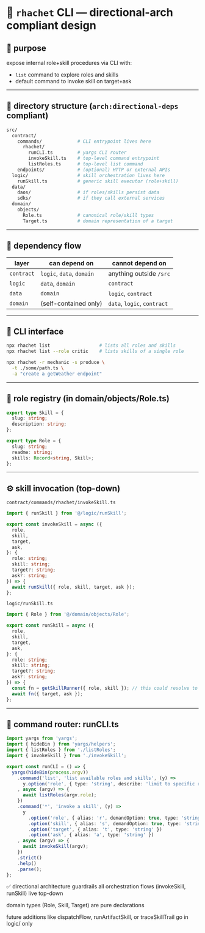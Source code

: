 # 🧭 `rhachet` CLI — directional-arch compliant design

## 🧩 purpose
expose internal role+skill procedures via CLI with:
- `list` command to explore roles and skills
- default command to invoke skill on target+ask

---

## 📁 directory structure (`arch:directional-deps` compliant)

```sh
src/
  contract/
    commands/             # CLI entrypoint lives here
      rhachet/
        runCLI.ts         # yargs CLI router
        invokeSkill.ts    # top-level command entrypoint
        listRoles.ts      # top-level list command
    endpoints/            # (optional) HTTP or external APIs
  logic/                  # skill orchestration lives here
    runSkill.ts           # generic skill executor (role+skill)
  data/
    daos/                 # if roles/skills persist data
    sdks/                 # if they call external services
  domain/
    objects/
      Role.ts             # canonical role/skill types
      Target.ts           # domain representation of a target
```

---

## 🚦 dependency flow

| layer      | can depend on             | cannot depend on            |
| ---------- | ------------------------- | --------------------------- |
| `contract` | `logic`, `data`, `domain` | anything outside `/src`     |
| `logic`    | `data`, `domain`          | `contract`                  |
| `data`     | `domain`                  | `logic`, `contract`         |
| `domain`   | (self-contained only)     | `data`, `logic`, `contract` |

---

## 🔧 CLI interface

```sh
npx rhachet list                  # lists all roles and skills
npx rhachet list --role critic    # lists skills of a single role

npx rhachet -r mechanic -s produce \
  -t ./some/path.ts \
  -a "create a getWeather endpoint"
```

---

## 🧠 role registry (in domain/objects/Role.ts)

```ts
export type Skill = {
  slug: string;
  description: string;
};

export type Role = {
  slug: string;
  readme: string;
  skills: Record<string, Skill>;
};
```

---

## ⚙️ skill invocation (top-down)

`contract/commands/rhachet/invokeSkill.ts`
  ```ts
  import { runSkill } from '@/logic/runSkill';

  export const invokeSkill = async ({
    role,
    skill,
    target,
    ask,
  }: {
    role: string;
    skill: string;
    target?: string;
    ask?: string;
  }) => {
    await runSkill({ role, skill, target, ask });
  };
  ```

`logic/runSkill.ts`
  ```ts
  import { Role } from '@/domain/objects/Role';

  export const runSkill = async ({
    role,
    skill,
    target,
    ask,
  }: {
    role: string;
    skill: string;
    target?: string;
    ask?: string;
  }) => {
    const fn = getSkillRunner({ role, skill }); // this could resolve to a stitched route
    await fn({ target, ask });
  };
  ```

---

## 📜 command router: runCLI.ts

```ts
import yargs from 'yargs';
import { hideBin } from 'yargs/helpers';
import { listRoles } from './listRoles';
import { invokeSkill } from './invokeSkill';

export const runCLI = () => {
  yargs(hideBin(process.argv))
    .command('list', 'list available roles and skills', (y) =>
      y.option('role', { type: 'string', describe: 'limit to specific role' })
    , async (argv) => {
      await listRoles(argv.role);
    })
    .command('*', 'invoke a skill', (y) =>
      y
        .option('role', { alias: 'r', demandOption: true, type: 'string' })
        .option('skill', { alias: 's', demandOption: true, type: 'string' })
        .option('target', { alias: 't', type: 'string' })
        .option('ask', { alias: 'a', type: 'string' })
    , async (argv) => {
      await invokeSkill(argv);
    })
    .strict()
    .help()
    .parse();
};
```

✅ directional architecture guardrails
all orchestration flows (invokeSkill, runSkill) live top-down

domain types (Role, Skill, Target) are pure declarations

future additions like dispatchFlow, runArtifactSkill, or traceSkillTrail go in logic/ only

